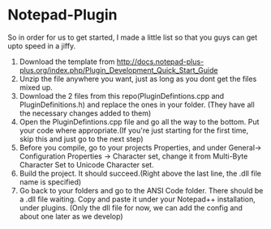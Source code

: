 # Notepad-Plugin
So in order for us to get started, I made a little list so that you guys can get upto speed in a jiffy.

1. Download the template from http://docs.notepad-plus-plus.org/index.php/Plugin_Development_Quick_Start_Guide
2. Unzip the file anywhere you want, just as long as you dont get the files mixed up.
3. Download the 2 files from this repo(PluginDefintions.cpp and PluginDefinitions.h) and replace the ones in your folder. (They have all the necessary changes added to them)
4. Open the PluginDefintions.cpp file and go all the way to the bottom. Put your code where appropriate.(If you're just starting for the first time, skip this and just go to the next step)
5. Before you compile, go to your projects Properties, and under General-> Configuration Properties -> Character set, change it from Multi-Byte Character Set to Unicode Character set.
6. Build the project. It should succeed.(Right above the last line, the .dll file name is specified)
7. Go back to your folders and go to the ANSI Code folder. There should be a .dll file waiting. Copy and paste it under your Notepad++ installation, under plugins. (Only the dll file for now, we can add the config and about one later as we develop)
